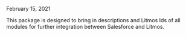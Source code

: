February 15, 2021

This package is designed to bring in descriptions and Litmos Ids of all modules for further integration between Salesforce and Litmos.
